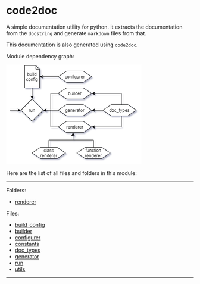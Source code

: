 # code2doc 

A simple documentation utility for python. It extracts the documentation from the `docstring` and generate `markdown` files from that.

This documentation is also generated using `code2doc`. 

Module dependency graph:

![design](../img/design.png)

Here are the list of all files and folders in this module:

---

Folders: 
* [renderer](renderer/ReadMe.md)

Files: 
* [build_config](build_config.md)
* [builder](builder.md)
* [configurer](configurer.md)
* [constants](constants.md)
* [doc_types](doc_types.md)
* [generator](generator.md)
* [run](run.md)
* [utils](utils.md)

---
